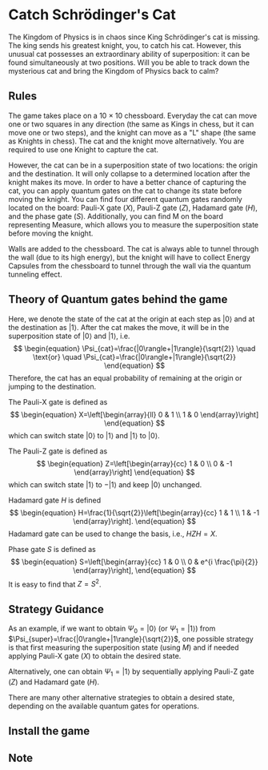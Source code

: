 # Catch Schrödinger's Cat
The Kingdom of Physics is in chaos since King Schrödinger's cat is missing. The king sends his greatest knight, you, to catch his cat. However, this unusual cat possesses an extraordinary ability of superposition: it can be found simultaneously at two positions. Will you be able to track down the mysterious cat and bring the Kingdom of Physics back to calm? 

## Rules
The game takes place on a 10 $\times$ 10 chessboard. Everyday the cat can move one or two squares in any direction (the same as Kings in chess, but it can move one or two steps), and the knight can move as a "L" shape (the same as Knights in chess). The cat and the knight move alternatively. You are required to use one Knight to capture the cat. 

However, the cat can be in a superposition state of two locations: the origin and the destination. It will only collapse to a determined location after the knight makes its move. In order to have a better chance of capturing the cat, you can apply quantum gates on the cat to change its state before moving the knight. You can find four different quantum gates randomly located on the board: Pauli-X gate ($X$), Pauli-Z gate ($Z$), Hadamard gate ($H$), and the phase gate ($S$). Additionally, you can find M on the board representing Measure, which allows you to measure the superposition state before moving the knight.

Walls are added to the chessboard. The cat is always able to tunnel through the wall (due to its high energy), but the knight will have to collect Energy Capsules from the chessboard to tunnel through the wall via the quantum tunneling effect.

## Theory of Quantum gates behind the game

Here, we denote the state of the cat at the origin at each step as $|0\rangle$ and at the destination as $|1\rangle$. After the cat makes the move, it will be in the superposition state of $|0\rangle$ and $|1\rangle$, i.e.
$$
\begin{equation}
\Psi_{cat}=\frac{|0\rangle+|1\rangle}{\sqrt{2}} \quad \text{or} \quad \Psi_{cat}=\frac{|0\rangle+|1\rangle}{\sqrt{2}}
\end{equation}
$$
Therefore, the cat has an equal probability of remaining at the origin or jumping to the destination.

The Pauli-X gate is defined as 
$$
\begin{equation}
X=\left[\begin{array}{ll}
0 & 1 \\
1 & 0
\end{array}\right]
\end{equation}
$$
which can switch state $|0\rangle$ to $|1\rangle$ and $|1\rangle$ to $|0\rangle$.


The Pauli-Z gate is defined as 
$$
\begin{equation}
Z=\left[\begin{array}{cc}
1 & 0 \\
0 & -1
\end{array}\right]
\end{equation}
$$
which can switch state $|1\rangle$ to $-|1\rangle$ and keep $|0\rangle$ unchanged.


Hadamard gate $H$ is defined
$$
\begin{equation}
H=\frac{1}{\sqrt{2}}\left[\begin{array}{cc}
1 & 1 \\
1 & -1
\end{array}\right].
\end{equation}
$$
Hadamard gate can be used to change the basis, i.e., $HZH=X$.

Phase gate $S$ is defined as
$$
\begin{equation}
S=\left[\begin{array}{cc}
1 & 0 \\
0 & e^{i \frac{\pi}{2}}
\end{array}\right],
\end{equation}
$$
It is easy to find that $Z=S^2$.
## Strategy Guidance
As an example, if we want to obtain $\Psi_0 = |0\rangle$ (or $\Psi_1 = |1\rangle$) from $\Psi_{super}=\frac{|0\rangle+|1\rangle}{\sqrt{2}}$, one possible strategy is that first measuring the superposition state (using $M$) and if needed applying Pauli-X gate ($X$) to obtain the desired state. 

Alternatively, one can obtain $\Psi_1 = |1\rangle$ by sequentially applying Pauli-Z gate ($Z$) and Hadamard gate ($H$).

There are many other alternative strategies to obtain a desired state, depending on the available quantum gates for operations.

## Install the game

## Note

